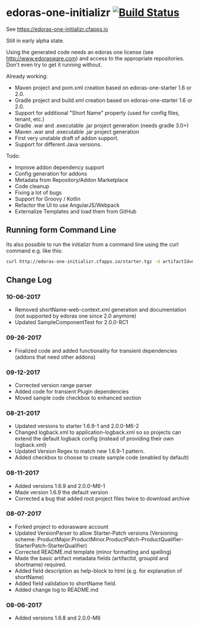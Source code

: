 # edoras-one-initializr [![Build Status](https://travis-ci.org/edorasware/edoras-one-initializr.svg?branch=master)](https://travis-ci.org/edorasware/edoras-one-initializr)

See https://edoras-one-initializr.cfapps.io

Still in early alpha state. 

Using the generated code needs an edoras one license (see http://www.edorasware.com) and access to the appropriate repositories. Don't even try to get it running without.

Already working:
- Maven project and pom.xml creation based on edoras-one-starter 1.6 or 2.0.
- Gradle project and build.xml creation based on edoras-one-starter 1.6 or 2.0.
- Support for additional "Short Name" property (used for config files, tenant, etc.)
- Gradle .war and .executable .jar project generation (needs gradle 3.0+)
- Maven .war and .executable .jar project generation
- First very unstable draft of addon support.
- Support for different Java versions.

Todo:
- Improve addon dependency support
- Config generation for addons
- Metadata from Repository/Addon Marketplace
- Code cleanup
- Fixing a lot of bugs
- Support for Groovy / Kotlin
- Refactor the UI to use AngularJS/Webpack
- Externalize Templates and load them from GitHub

## Running form Command Line

Its also possible to run the initializr from a command line using the curl command e.g. like this:

```bash
curl http://edoras-one-initializr.cfapps.io/starter.tgz -d artifactId=my-app -d groupId=com.edorasware.app -d shortName=myApp | tar -zvx
```

## Change Log

### 10-06-2017
- Removed shortName-web-context.xml generation and documentation (not supported by edoras one since 2.0 anymore)
- Updated SampleComponentTest for 2.0.0-RC1

### 09-26-2017
- Finalized code and added functionality for transient dependencies (addons that need other addons)

### 09-12-2017
- Corrected version range parser
- Added code for transient Plugin dependencies
- Moved sample code checkbox to enhanced section

### 08-21-2017
- Updated versions to starter 1.6.9-1 and 2.0.0-M6-2
- Changed logback.xml to application-logback.xml so so projects can extend the default logback config (instead of providing their own logback.xml)
- Updated Version Regex to match new 1.6.9-1 pattern.
- Added checkbox to choose to create sample code (enabled by default)

### 08-11-2017
- Added versions 1.6.9 and 2.0.0-M6-1
- Made version 1.6.9 the default version
- Corrected a bug that added root project files twice to download archive

### 08-07-2017
- Forked project to edorasware account
- Updated VersionParser to allow Starter-Patch versions (Versioning scheme: ProductMajor.ProductMinor.ProductPatch-ProductQualifier-StarterPatch-StarterQualifier) 
- Corrected README.md template (minor formatting and spelling)
- Made the basic artifact metadata fields (artifactId, groupId and shortname) required.
- Added field description as help-block to html (e.g. for explanation of shortName)
- Added field validation to shortName field.
- Added change log to README.md

### 08-06-2017
- Added versions 1.6.8 and 2.0.0-M6